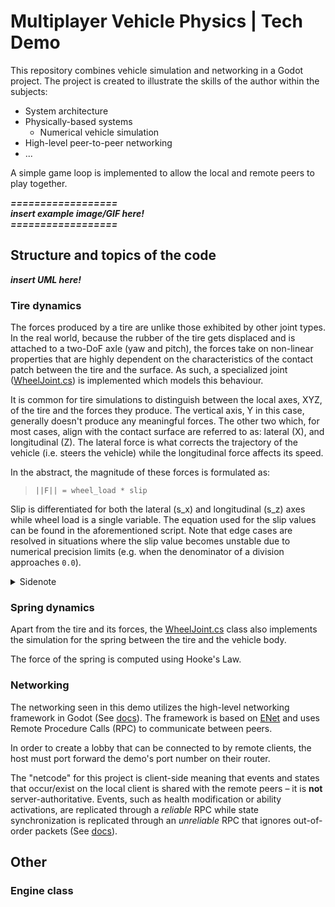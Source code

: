 # Multiplayer Vehicle Physics | Tech Demo
This repository combines vehicle simulation and networking in a Godot project. The project is created to illustrate the skills of the author within the subjects:

* System architecture
* Physically-based systems
    * Numerical vehicle simulation
* High-level peer-to-peer networking
* ...

A simple game loop is implemented to allow the local and remote peers to play together.

***==================***<br/>
***insert example image/GIF here!***<br/>
***==================***

## Structure and topics of the code

***insert UML here!***

### Tire dynamics
The forces produced by a tire are unlike those exhibited by other joint types. In the real world, because the rubber of the tire gets displaced and is attached to a two-DoF axle (yaw and pitch), the forces take on non-linear properties that are highly dependent on the characteristics of the contact patch between the tire and the surface. As such, a specialized joint ([WheelJoint.cs](Scripts/Joints/WheelJoint.cs)) is implemented which models this behaviour.

It is common for tire simulations to distinguish between the local axes, XYZ, of the tire and the forces they produce. The vertical axis, Y in this case, generally doesn't produce any meaningful forces. The other two which, for most cases, align with the contact surface are referred to as: lateral (X), and longitudinal (Z). The lateral force is what corrects the trajectory of the vehicle (i.e. steers the vehicle) while the longitudinal force affects its speed.

In the abstract, the magnitude of these forces is formulated as:
> `||F|| = wheel_load * slip`

Slip is differentiated for both the lateral (s_x) and longitudinal (s_z) axes while wheel load is a single variable. The equation used for the slip values can be found in the aforementioned script. Note that edge cases are resolved in situations where the slip value becomes unstable due to numerical precision limits (e.g. when the denominator of a division approaches `0.0`).

<details>
    <summary>Sidenote</summary>
    
*There are other factors that affect the slip-value or the force vector (such as camber) which are not described here. Please inspect the code if you're interested.*

*It should also be noted that the implementation of the tire joint, as well as this surface-level description of it, only attempts to approximate realistic behaviour that is suitable for gameplay purposes.*
</details>

### Spring dynamics
Apart from the tire and its forces, the [WheelJoint.cs](Scripts/Joints/WheelJoint.cs) class also implements the simulation for the spring between the tire and the vehicle body.

The force of the spring is computed using Hooke's Law.

### Networking
The networking seen in this demo utilizes the high-level networking framework in Godot (See [docs](https://docs.godotengine.org/en/stable/tutorials/networking/high_level_multiplayer.html)). The framework is based on [ENet](http://enet.bespin.org/index.html) and uses Remote Procedure Calls (RPC) to communicate between peers.

In order to create a lobby that can be connected to by remote clients, the host must port forward the demo's port number on their router.

The "netcode" for this project is client-side meaning that events and states that occur/exist on the local client is shared with the remote peers &ndash; it is **not** server-authoritative. Events, such as health modification or ability activations, are replicated through a *reliable* RPC while state synchronization is replicated through an *unreliable* RPC that ignores out-of-order packets (See [docs](https://docs.godotengine.org/en/stable/tutorials/networking/high_level_multiplayer.html#remote-procedure-calls)).


## Other

### Engine class
